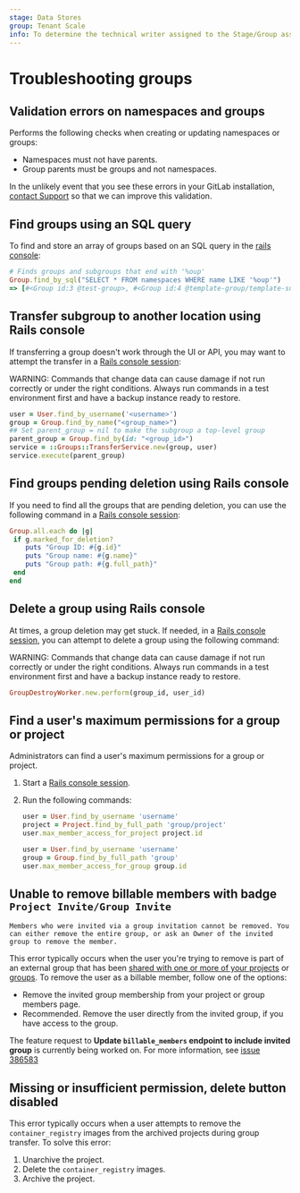```yaml
---
stage: Data Stores
group: Tenant Scale
info: To determine the technical writer assigned to the Stage/Group associated with this page, see https://handbook.gitlab.com/handbook/product/ux/technical-writing/#assignments
---
```


# Troubleshooting groups

## Validation errors on namespaces and groups

Performs the following checks when creating or updating namespaces or groups:

- Namespaces must not have parents.
- Group parents must be groups and not namespaces.

In the unlikely event that you see these errors in your GitLab installation,
[contact Support](https://about.gitlab.com/support/) so that we can improve this validation.

## Find groups using an SQL query

To find and store an array of groups based on an SQL query in the [rails console](../../administration/operations/rails_console.md):

```ruby
# Finds groups and subgroups that end with '%oup'
Group.find_by_sql("SELECT * FROM namespaces WHERE name LIKE '%oup'")
=> [#<Group id:3 @test-group>, #<Group id:4 @template-group/template-subgroup>]
```

## Transfer subgroup to another location using Rails console

If transferring a group doesn't work through the UI or API, you may want to attempt the transfer in a [Rails console session](../../administration/operations/rails_console.md#starting-a-rails-console-session):

WARNING:
Commands that change data can cause damage if not run correctly or under the right conditions. Always run commands in a test environment first and have a backup instance ready to restore.

```ruby
user = User.find_by_username('<username>')
group = Group.find_by_name("<group_name>")
## Set parent_group = nil to make the subgroup a top-level group
parent_group = Group.find_by(id: "<group_id>")
service = ::Groups::TransferService.new(group, user)
service.execute(parent_group)
```

## Find groups pending deletion using Rails console

If you need to find all the groups that are pending deletion, you can use the following command in a [Rails console session](../../administration/operations/rails_console.md#starting-a-rails-console-session):

```ruby
Group.all.each do |g|
 if g.marked_for_deletion?
    puts "Group ID: #{g.id}"
    puts "Group name: #{g.name}"
    puts "Group path: #{g.full_path}"
 end
end
```

## Delete a group using Rails console

At times, a group deletion may get stuck. If needed, in a [Rails console session](../../administration/operations/rails_console.md#starting-a-rails-console-session),
you can attempt to delete a group using the following command:

WARNING:
Commands that change data can cause damage if not run correctly or under the right conditions. Always run commands in a test environment first and have a backup instance ready to restore.

```ruby
GroupDestroyWorker.new.perform(group_id, user_id)
```

## Find a user's maximum permissions for a group or project

Administrators can find a user's maximum permissions for a group or project.

1. Start a [Rails console session](../../administration/operations/rails_console.md#starting-a-rails-console-session).
1. Run the following commands:

   ```ruby
   user = User.find_by_username 'username'
   project = Project.find_by_full_path 'group/project'
   user.max_member_access_for_project project.id
   ```

   ```ruby
   user = User.find_by_username 'username'
   group = Group.find_by_full_path 'group'
   user.max_member_access_for_group group.id
   ```

## Unable to remove billable members with badge `Project Invite/Group Invite`

```plaintext
Members who were invited via a group invitation cannot be removed. You can either remove the entire group, or ask an Owner of the invited group to remove the member.
```

This error typically occurs when the user you're trying to remove is part of an external group that has been [shared with one or more of your projects](../project/members/share_project_with_groups.md) or [groups](manage.md#share-a-group-with-another-group). To remove the user as a billable member, follow one of the options:

- Remove the invited group membership from your project or group members page.
- Recommended. Remove the user directly from the invited group, if you have access to the group.

The feature request to **Update `billable_members` endpoint to include invited group** is currently being worked on. For more information, see [issue 386583](https://gitlab.com/gitlab-org/gitlab/-/issues/386583)

## Missing or insufficient permission, delete button disabled

This error typically occurs when a user attempts to remove the `container_registry` images from the archived projects during group transfer. To solve this error:

1. Unarchive the project.
1. Delete the `container_registry` images.
1. Archive the project.
